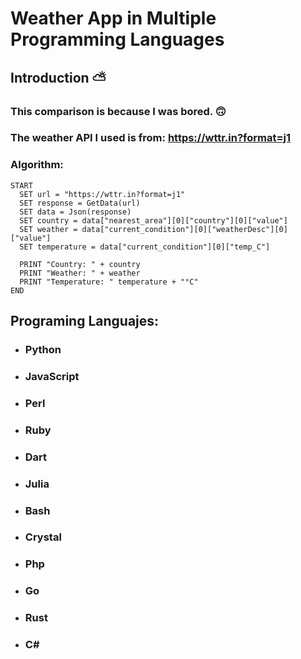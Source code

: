 # Weather App in Multiple Programming Languages

## Introduction ⛅
### This comparison is because I was bored. 🙃
### The weather API I used is from: <https://wttr.in?format=j1>

### Algorithm:

``` 
START
  SET url = "https://wttr.in?format=j1"
  SET response = GetData(url)
  SET data = Json(response)
  SET country = data["nearest_area"][0]["country"][0]["value"]
  SET weather = data["current_condition"][0]["weatherDesc"][0]["value"]
  SET temperature = data["current_condition"][0]["temp_C"]
  
  PRINT "Country: " + country
  PRINT "Weather: " + weather
  PRINT "Temperature: " temperature + "°C"
END
```


## Programing Languajes:

- ### **Python**
- ### **JavaScript**
- ### **Perl**
- ### **Ruby**
- ### **Dart**
- ### **Julia**
- ### **Bash**
- ### **Crystal**
- ### **Php**
- ### **Go**
- ### **Rust**
- ### **C#**
